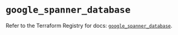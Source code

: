 # `google_spanner_database`

Refer to the Terraform Registry for docs: [`google_spanner_database`](https://registry.terraform.io/providers/drfaust92/google/4.16.4/docs/resources/spanner_database).
